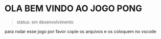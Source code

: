 <h1>OLA BEM VINDO AO JOGO PONG</h1>

>status: em desenvolvimento

para rodar esse jogo por favor copie os arquivos e os coloquem no vscode
